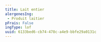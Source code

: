 ```yaml
---
title: Lait entier
alergenesIng:
 - Produit laitier
pFrais: False
ingType: lof
uuid: 6133bed6-cb74-478c-a4e9-bbfe29a0131c
---
```


